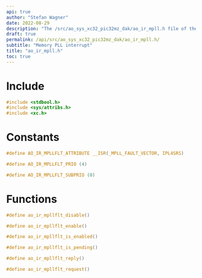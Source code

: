 ```yaml
---
api: true
author: "Stefan Wagner"
date: 2022-08-29
description: "The /src/ao_sys_xc32_pic32mz_dak/ao_ir_mpll.h file of the ao real-time operating system."
draft: true
permalink: /api/src/ao_sys_xc32_pic32mz_dak/ao_ir_mpll.h/
subtitle: "Memory PLL interrupt"
title: "ao_ir_mpll.h"
toc: true
---
```


# Include

```c
#include <stdbool.h>
#include <sys/attribs.h>
#include <xc.h>
```

# Constants

```c
#define AO_IR_MPLLFLT_ATTRIBUTE __ISR(_MPLL_FAULT_VECTOR, IPL4SRS)
```

```c
#define AO_IR_MPLLFLT_PRIO (4)
```

```c
#define AO_IR_MPLLFLT_SUBPRIO (0)
```

# Functions

```c
#define ao_ir_mpllflt_disable()
```

```c
#define ao_ir_mpllflt_enable()
```

```c
#define ao_ir_mpllflt_is_enabled()
```

```c
#define ao_ir_mpllflt_is_pending()
```

```c
#define ao_ir_mpllflt_reply()
```

```c
#define ao_ir_mpllflt_request()
```
